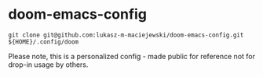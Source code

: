 # doom-emacs-config
`git clone git@github.com:lukasz-m-maciejewski/doom-emacs-config.git ${HOME}/.config/doom`

Please note, this is a personalized config - made public for reference not for drop-in usage by others.
